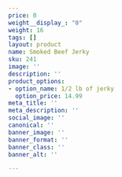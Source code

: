 ```yaml
---
price: 0
weight__display_: "0"
weight: 16
tags: []
layout: product
name: Smoked Beef Jerky
sku: 241
image: ''
description: ''
product_options:
- option_name: 1/2 lb of jerky
  option_price: 14.99
meta_title: ''
meta_description: ''
social_image: ''
canonical: ''
banner_image: ''
banner_format: ''
banner_class: ''
banner_alt: ''

---
```

